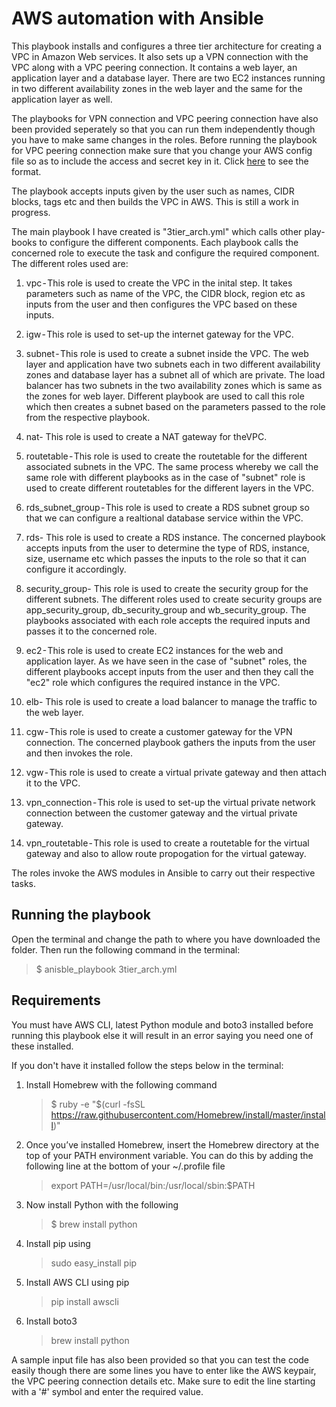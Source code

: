 # AWS automation with Ansible

This playbook installs and configures a three tier architecture for creating a VPC in Amazon Web services. It also sets up a VPN connection with the VPC along with a VPC peering connection. It contains a web layer, an application layer and a database layer. There are two EC2 instances running in two different availability zones in the web layer and the same for the application layer as well.

The playbooks for VPN connection and VPC peering connection have also been provided seperately so that you can run them independently though you have to make same changes in the roles. Before running the playbook for VPC peering connection make sure that you change your AWS config file so as to include the access and secret key in it. Click [here](https://boto3.readthedocs.io/en/latest/guide/configuration.html#aws-config-file) to see the format.

The playbook accepts inputs given by the user such as names, CIDR blocks, tags etc and then builds the VPC in AWS. This is still a work in progress. 

The main playbook I have created is "3tier_arch.yml" which calls other play-books to configure the different components. Each playbook calls the concerned role to execute the task and configure the required component. The different roles used are:
1) vpc - This role is used to create the VPC in the inital step. It takes parameters such as name of the VPC, the CIDR block, region etc as inputs from the user and then configures the VPC based on these inputs.

2) igw - This role is used to set-up the internet gateway for the VPC.

3) subnet - This role is used to create a subnet inside the VPC. The web layer and application have two subnets each in two different availability zones and database layer has a subnet all of which are private. The load balancer has two subnets in the two availability zones which is same as the zones for web layer. Different playbook are used to call this role which then creates a subnet based on the parameters passed to the role from the respective playbook. 

4) nat- This role is used to create a NAT gateway for theVPC.

5) routetable - This role is used to create the routetable for the different associated subnets in the VPC. The same process whereby we call the same role with different playbooks as in the case of "subnet" role is used to create different routetables for the different layers in the VPC.

6) rds_subnet_group - This role is used to create a RDS subnet group so that we can configure a realtional database service within the VPC.

7) rds- This role is used to create a RDS instance. The concerned playbook accepts inputs from the user to determine the type of RDS, instance, size, username etc which passes the inputs to the role so that it can configure it accordingly.

8) security_group- This role is used to create the security group for the different subnets. The different roles used to create security groups are app_security_group, db_security_group and wb_security_group. The playbooks associated with each role accepts the required inputs and passes it to the concerned role.

9) ec2 - This role is used to create EC2 instances for the web and application layer. As we have seen in the case of "subnet" roles, the different playbooks accept inputs from the user and then they call the "ec2" role which configures the required instance in the VPC.

10) elb- This role is used to create a load balancer to manage the traffic to the web layer.

11) cgw - This role is used to create a customer gateway for the VPN connection. The concerned playbook gathers the inputs from the user and then invokes the role.

12) vgw - This role is used to create a virtual private gateway and then attach it to the VPC.

13) vpn_connection - This role is used to set-up the virtual private network connection between the customer gateway and the virtual private gateway.

14) vpn_routetable - This role is used to create a routetable for the virtual gateway and also to allow route propogation for the virtual gateway.

The roles invoke the AWS modules in Ansible to carry out their respective tasks. 

## Running the playbook
Open the terminal and change the path to where you have downloaded the folder.
Then run the following command in the terminal:
> $ anisble_playbook 3tier_arch.yml

## Requirements
You must have AWS CLI, latest Python module and boto3 installed before running this playbook else it will result in an error saying you need one of these installed.

If you don't have it installed follow the steps below in the terminal:

1) Install Homebrew with the following command

    > $ ruby -e "$(curl -fsSL https://raw.githubusercontent.com/Homebrew/install/master/install)"
2) Once you’ve installed Homebrew, insert the Homebrew directory at the top of your PATH environment variable. You can do this by adding the following line at the bottom of your ~/.profile file

    > export PATH=/usr/local/bin:/usr/local/sbin:$PATH
3) Now install Python with the following
    > $ brew install python
4) Install pip using
    > sudo easy_install pip
5) Install AWS CLI using pip

    >pip install awscli

6) Install boto3

    > brew install python



A sample input file has also been provided so that you can test the code easily though there are some lines you have to enter like the AWS keypair, the VPC peering connection details etc. Make sure to edit the line starting with a '#' symbol and enter the required value.